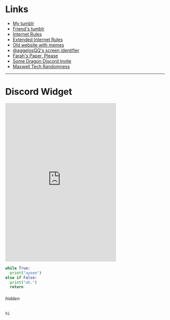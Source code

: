 <dl><script>var _bftn_options = { theme: 'glitch' };</script><script src="https://widget.battleforthenet.com/widget.js" async></script></dl>

# **Links**

- [My tumblr](https://robinsmeme.tumblr.com "robinsmeme.tumblr.com")
- [Friend's tumblr](https://neroblackcat.tumblr.com)
- [Internet Rules](/internetrules.html)
- [Extended Internet Rules](/memes/extended.txt)
- [Old website with memes](/memes/index.html)
- [@aggelosQQ's screen identifier](/made/by/aggelos/ScreenIdentifier/index.html)
- [Farah's Paper, Please](/made/by/farah/papersplease.html)
- [Some Dragon Discord Invite](http://inv.rtb.dragonfire.me)
- [Maxwell Tech Randomness](/randomness/index.html)

---

# Discord Widget
<dl>
<iframe src="https://discordapp.com/widget?id=367151971993387008&theme=dark" width="350" height="500" allowtransparency="true" frameborder="0"></iframe>
</dl>

```python
while True:
  print("ayeee")
else if False:
  print("oh.")
  return
```

###### hidden
`hi`



